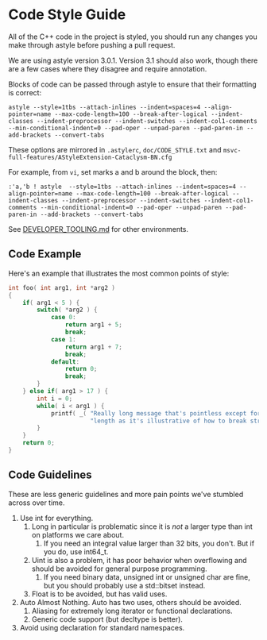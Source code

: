 # Code Style Guide

All of the C++ code in the project is styled, you should run any changes you make through astyle
before pushing a pull request.

We are using astyle version 3.0.1. Version 3.1 should also work, though there are a few cases where
they disagree and require annotation.

Blocks of code can be passed through astyle to ensure that their formatting is correct:

    astyle --style=1tbs --attach-inlines --indent=spaces=4 --align-pointer=name --max-code-length=100 --break-after-logical --indent-classes --indent-preprocessor --indent-switches --indent-col1-comments --min-conditional-indent=0 --pad-oper --unpad-paren --pad-paren-in --add-brackets --convert-tabs

These options are mirrored in `.astylerc`, `doc/CODE_STYLE.txt` and
`msvc-full-features/AStyleExtension-Cataclysm-BN.cfg`

For example, from `vi`, set marks a and b around the block, then:

    :'a,'b ! astyle  --style=1tbs --attach-inlines --indent=spaces=4 --align-pointer=name --max-code-length=100 --break-after-logical --indent-classes --indent-preprocessor --indent-switches --indent-col1-comments --min-conditional-indent=0 --pad-oper --unpad-paren --pad-paren-in --add-brackets --convert-tabs

See [DEVELOPER_TOOLING.md](DEVELOPER_TOOLING.md) for other environments.

## Code Example

Here's an example that illustrates the most common points of style:

```c++
int foo( int arg1, int *arg2 )
{
    if( arg1 < 5 ) {
        switch( *arg2 ) {
            case 0:
                return arg1 + 5;
                break;
            case 1:
                return arg1 + 7;
                break;
            default:
                return 0;
                break;
        }
    } else if( arg1 > 17 ) {
        int i = 0;
        while( i < arg1 ) {
            printf( _( "Really long message that's pointless except for the number %d and for its "
                       "length as it's illustrative of how to break strings properly.\n" ), i );
        }
    }
    return 0;
}
```

## Code Guidelines

These are less generic guidelines and more pain points we've stumbled across over time.

1. Use int for everything.
   1. Long in particular is problematic since it is _not_ a larger type than int on platforms we
      care about.
      1. If you need an integral value larger than 32 bits, you don't. But if you do, use int64_t.
   2. Uint is also a problem, it has poor behavior when overflowing and should be avoided for
      general purpose programming.
      1. If you need binary data, unsigned int or unsigned char are fine, but you should probably
         use a std::bitset instead.
   3. Float is to be avoided, but has valid uses.
2. Auto Almost Nothing. Auto has two uses, others should be avoided.
   1. Aliasing for extremely long iterator or functional declarations.
   2. Generic code support (but decltype is better).
3. Avoid using declaration for standard namespaces.
